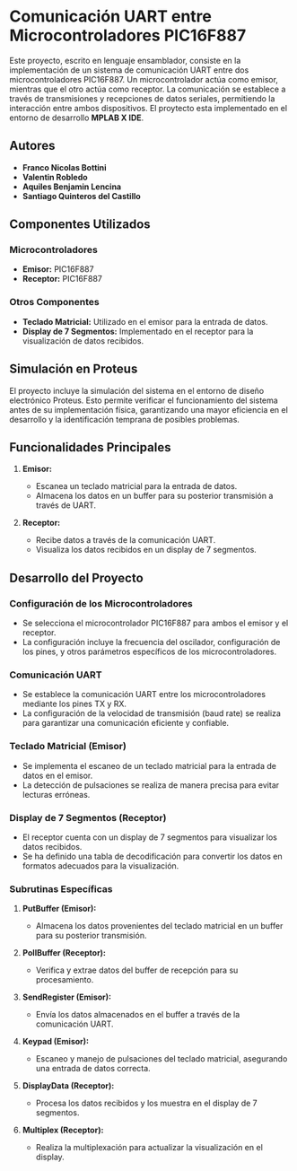 # Comunicación UART entre Microcontroladores PIC16F887

Este proyecto, escrito en lenguaje ensamblador, consiste en la implementación de un sistema de comunicación UART entre dos microcontroladores PIC16F887. Un microcontrolador actúa como emisor, mientras que el otro actúa como receptor. La comunicación se establece a través de transmisiones y recepciones de datos seriales, permitiendo la interacción entre ambos dispositivos. El proytecto esta implementado en el entorno de desarrollo **MPLAB X IDE**.

## Autores
- **Franco Nicolas Bottini**
- **Valentin Robledo**
- **Aquiles Benjamin Lencina**
- **Santiago Quinteros del Castillo**

## Componentes Utilizados
### Microcontroladores
- **Emisor:** PIC16F887
- **Receptor:** PIC16F887

### Otros Componentes
- **Teclado Matricial:** Utilizado en el emisor para la entrada de datos.
- **Display de 7 Segmentos:** Implementado en el receptor para la visualización de datos recibidos.

## Simulación en Proteus
El proyecto incluye la simulación del sistema en el entorno de diseño electrónico Proteus. Esto permite verificar el funcionamiento del sistema antes de su implementación física, garantizando una mayor eficiencia en el desarrollo y la identificación temprana de posibles problemas.

## Funcionalidades Principales
1. **Emisor:**
   - Escanea un teclado matricial para la entrada de datos.
   - Almacena los datos en un buffer para su posterior transmisión a través de UART.

2. **Receptor:**
   - Recibe datos a través de la comunicación UART.
   - Visualiza los datos recibidos en un display de 7 segmentos.

## Desarrollo del Proyecto

### Configuración de los Microcontroladores
- Se selecciona el microcontrolador PIC16F887 para ambos el emisor y el receptor.
- La configuración incluye la frecuencia del oscilador, configuración de los pines, y otros parámetros específicos de los microcontroladores.

### Comunicación UART
- Se establece la comunicación UART entre los microcontroladores mediante los pines TX y RX.
- La configuración de la velocidad de transmisión (baud rate) se realiza para garantizar una comunicación eficiente y confiable.

### Teclado Matricial (Emisor)
- Se implementa el escaneo de un teclado matricial para la entrada de datos en el emisor.
- La detección de pulsaciones se realiza de manera precisa para evitar lecturas erróneas.

### Display de 7 Segmentos (Receptor)
- El receptor cuenta con un display de 7 segmentos para visualizar los datos recibidos.
- Se ha definido una tabla de decodificación para convertir los datos en formatos adecuados para la visualización.

### Subrutinas Específicas
1. **PutBuffer (Emisor):**
   - Almacena los datos provenientes del teclado matricial en un buffer para su posterior transmisión.

2. **PollBuffer (Receptor):**
   - Verifica y extrae datos del buffer de recepción para su procesamiento.

3. **SendRegister (Emisor):**
   - Envía los datos almacenados en el buffer a través de la comunicación UART.

4. **Keypad (Emisor):**
   - Escaneo y manejo de pulsaciones del teclado matricial, asegurando una entrada de datos correcta.

5. **DisplayData (Receptor):**
   - Procesa los datos recibidos y los muestra en el display de 7 segmentos.

6. **Multiplex (Receptor):**
   - Realiza la multiplexación para actualizar la visualización en el display.